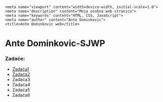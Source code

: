 <html lang="en"><head><meta http-equiv="Content-Type" content="text/html; charset=UTF-8">
    
    <meta name="viewport" content="width=device-width, initial-scale=1.0">
    <meta name="description" content="Moja osobna web stranica">
    <meta name="keywords" content="HTML, CSS, JavaScript">
    <meta name="author" content="Ante Dominkovic">
    <title>Ante Dominkovic web</title>
<style type="text/css" id="operaUserStyle"></style></head>
<body>
    <h1>Ante Dominkovic-SJWP </h1>
    <h3>Zadaće:</h3>
    <ul>
        <li><a href="zadace/zadaca1.html">Zadaća1</a></li>
        <li><a href="zadace/zadaca2.html">Zadaća2</a></li>
        <li>Zadaća3</li>
        <li>Zadaća4</li>
        <li>Zadaća5</li>
        <li>Zadaća6</li>
    </ul>

</body>
</html>
